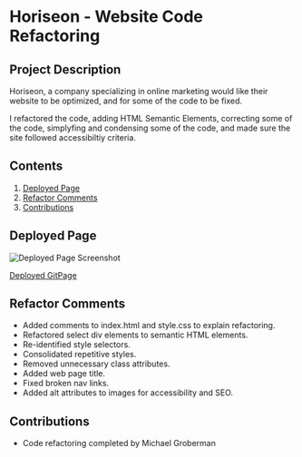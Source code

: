 # Horiseon - Website Code Refactoring 
## Project Description
Horiseon, a company specializing in online marketing would like their website to be optimized, and for some of the code to be fixed.

I refactored the code, adding HTML Semantic Elements, correcting some of the code, simplyfing and condensing some of the code, and made sure the site followed accessibiltiy criteria.

## Contents
1. [Deployed Page](#deployed-page)
2. [Refactor Comments](#refactor-comments)
3. [Contributions](#contributions)

## Deployed Page

![Deployed Page Screenshot](./assets/images/deployed-screenshot.jpg)

[Deployed GitPage](https://michaeladamgroberman.github.io/Horiseon-Code-Refactoring/)

## Refactor Comments
* Added comments to index.html and style.css to explain refactoring.
* Refactored select div elements to semantic HTML elements.
* Re-identified style selectors.
* Consolidated repetitive styles.
* Removed unnecessary class attributes.
* Added web page title.
* Fixed broken nav links.
* Added alt attributes to images for accessibility and SEO.

## Contributions
* Code refactoring completed by Michael Groberman